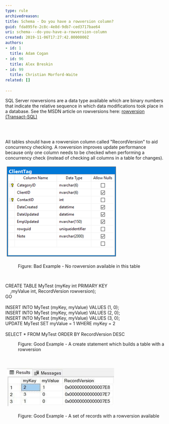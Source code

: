 ```yaml
---
type: rule
archivedreason: 
title: Schema - Do you have a rowversion column?
guid: fda895fe-2c8c-4e8d-9db7-ced3717bae64
uri: schema---do-you-have-a-rowversion-column
created: 2019-11-06T17:27:42.0000000Z
authors:
- id: 1
  title: Adam Cogan
- id: 96
  title: Alex Breskin
- id: 99
  title: Christian Morford-Waite
related: []

---
```



<p class="ssw15-rteElement-P">​​​​SQL Server rowversions are a data type available which are binary numbers that indicate the relative sequence in which data modifications took place in a database.​ See the MSDN article on rowversions here: <a href="https://docs.microsoft.com/en-us/sql/t-sql/data-types/rowversion-transact-sql?view=sql-server-ver15">rowversion (Transact-SQL)​</a><br></p>
<br><excerpt class='endintro'></excerpt><br>
<p class="ssw15-rteElement-P">​​All tables should have a rowversion column called "RecordVersion" to aid concurrency checking. A rowversion improves update performance because only one column needs to be checked when performing a concurrency check (instead of checking all columns in a table for changes).​​</p><dl class="ssw15-rteElement-ImageArea"><img src="NoRowversionOnTable.png" alt="" style="margin:5px;" /></dl><dd class="ssw15-rteElement-FigureBad">Figure: Bad Example - No rowversion available in this table​<br></dd><p class="ssw15-rteElement-P">​<br></p><p class="ssw15-rteElement-CodeArea">​CREATE TABLE MyTest (myKey int PRIMARY KEY <br>    ,myValue int, RecordVersion rowversion); <br>GO<br> <br>INSERT INTO MyTest (myKey, myValue) VALUES (1, 0);  <br>INSERT INTO MyTest (myKey, myValue) VALUES (2, 0); <br>INSERT INTO MyTest (myKey, myValue) VALUES (3, 0); <br>UPDATE MyTest SET myValue = 1 WHERE myKey = 2<br> <br>SELECT * FROM MyTest ORDER BY RecordVersion DESC<br></p><dd class="ssw15-rteElement-FigureGood">​​Figure: Good Example - A create statement which builds a table with a rowversion<br></dd><p class="ssw15-rteElement-P"><br></p><dl class="ssw15-rteElement-ImageArea"><img src="RecordsWithRowversion.jpg" alt="" style="margin:5px;" /></dl><dd class="ssw15-rteElement-FigureGood">​Figure: Good Example - A set of records with a rowversion available</dd><p class="ssw15-rteElement-P">​<br></p>


